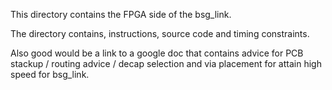 This directory contains the FPGA side of the bsg_link.

The directory contains, instructions, source code and timing constraints.

Also good would be a link to a google doc that contains advice for PCB stackup / routing advice / decap selection and via placement for attain high speed for bsg_link.
